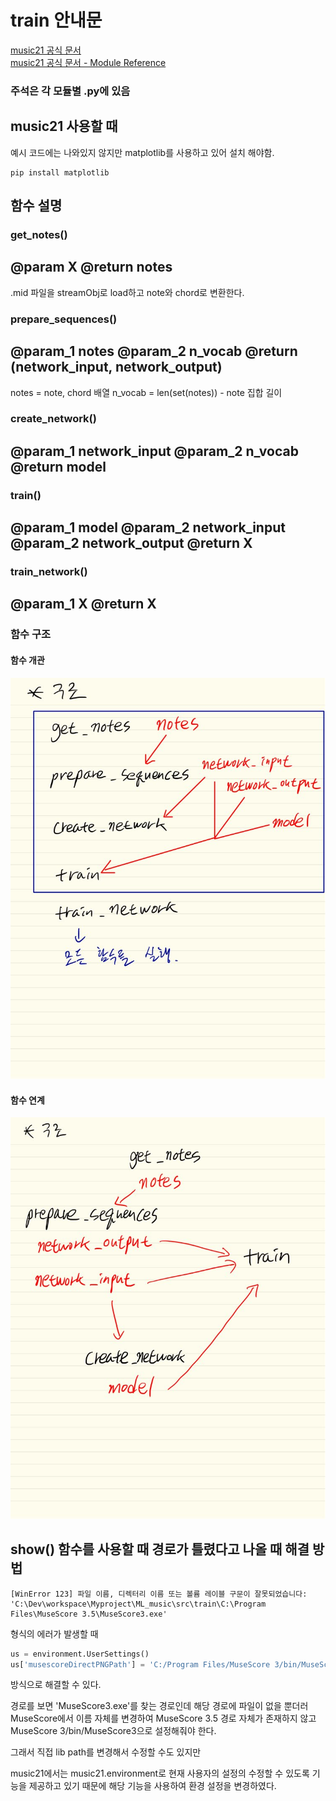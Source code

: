 # train 안내문
[music21 공식 문서](http://web.mit.edu/music21/doc/index.html)  
[music21 공식 문서 - Module Reference](http://web.mit.edu/music21/doc/moduleReference/index.html)
### 주석은 각 모듈별 .py에 있음

## music21 사용할 때
예시 코드에는 나와있지 않지만 matplotlib를 사용하고 있어 설치 해야함.
```
pip install matplotlib
```

## 함수 설명
### get_notes()
@param X
@return notes
-------------
.mid 파일을 streamObj로 load하고 note와 chord로 변환한다.
### prepare_sequences()
@param_1 notes
@param_2 n_vocab
@return (network_input, network_output)
---------------------------------------
notes = note, chord 배열
n_vocab = len(set(notes)) - note 집합 길이
### create_network()
@param_1 network_input
@param_2 n_vocab
@return model
-------------------------
### train()
@param_1 model
@param_2 network_input
@param_2 network_output
@return X
----------------------
### train_network()
@param_1 X
@return X
---------------------

### 함수 구조
#### 함수 개관
![함수 개관](../../images/train_notice/function_structure1.jpg)
#### 함수 연계
![함수 연계](../../images/train_notice/function_structure2.jpg)

## show() 함수를 사용할 때 경로가 틀렸다고 나올 때 해결 방법
```
[WinError 123] 파일 이름, 디렉터리 이름 또는 볼륨 레이블 구문이 잘못되었습니다:
'C:\Dev\workspace\Myproject\ML_music\src\train\C:\Program Files\MuseScore 3.5\MuseScore3.exe'
```
형식의 에러가 발생할 때
```python
us = environment.UserSettings()
us['musescoreDirectPNGPath'] = 'C:/Program Files/MuseScore 3/bin/MuseScore3.exe'
```
방식으로 해결할 수 있다.

경로를 보면 'MuseScore3.exe'를 찾는 경로인데 해당 경로에 파일이 없을 뿐더러 MuseScore에서 이름 자체를 변경하여
MuseScore 3.5 경로 자체가 존재하지 않고 MuseScore 3/bin/MuseScore3으로 설정해줘야 한다.

그래서 직접 lib path를 변경해서 수정할 수도 있지만

music21에서는 music21.environment로 현재 사용자의 설정의 수정할 수 있도록 기능을 제공하고 있기 때문에 해당 기능을 사용하여
환경 설정을 변경하였다.